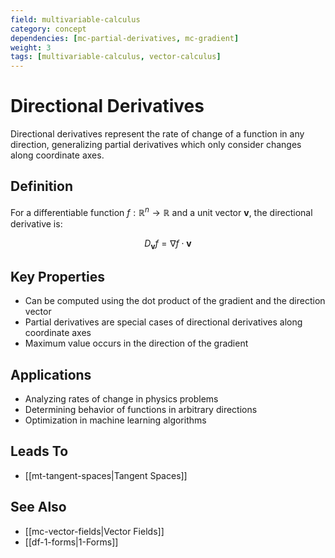 ```yaml
---
field: multivariable-calculus
category: concept
dependencies: [mc-partial-derivatives, mc-gradient]
weight: 3
tags: [multivariable-calculus, vector-calculus]
---
```


# Directional Derivatives

Directional derivatives represent the rate of change of a function in any direction, generalizing partial derivatives which only consider changes along coordinate axes.

## Definition
For a differentiable function $f: \mathbb{R}^n \to \mathbb{R}$ and a unit vector $\mathbf{v}$, the directional derivative is:

$$D_{\mathbf{v}}f = \nabla f \cdot \mathbf{v}$$

## Key Properties
- Can be computed using the dot product of the gradient and the direction vector
- Partial derivatives are special cases of directional derivatives along coordinate axes
- Maximum value occurs in the direction of the gradient

## Applications
- Analyzing rates of change in physics problems
- Determining behavior of functions in arbitrary directions
- Optimization in machine learning algorithms

## Leads To
- [[mt-tangent-spaces|Tangent Spaces]]

## See Also
- [[mc-vector-fields|Vector Fields]]
- [[df-1-forms|1-Forms]]